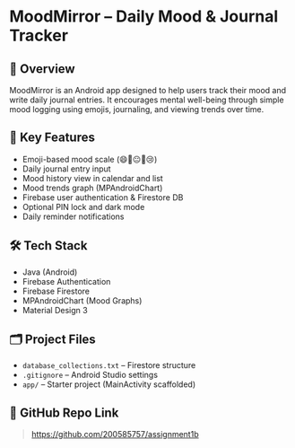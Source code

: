 # MoodMirror – Daily Mood & Journal Tracker

## 📘 Overview
MoodMirror is an Android app designed to help users track their mood and write daily journal entries. It encourages mental well-being through simple mood logging using emojis, journaling, and viewing trends over time.

## 🚀 Key Features
- Emoji-based mood scale (😄🙂😐🙁😢)
- Daily journal entry input
- Mood history view in calendar and list
- Mood trends graph (MPAndroidChart)
- Firebase user authentication & Firestore DB
- Optional PIN lock and dark mode
- Daily reminder notifications

## 🛠 Tech Stack
- Java (Android)
- Firebase Authentication
- Firebase Firestore
- MPAndroidChart (Mood Graphs)
- Material Design 3

## 🗂 Project Files
- `database_collections.txt` – Firestore structure
- `.gitignore` – Android Studio settings
- `app/` – Starter project (MainActivity scaffolded)

## 📎 GitHub Repo Link
 >  https://github.com/200585757/assignment1b
